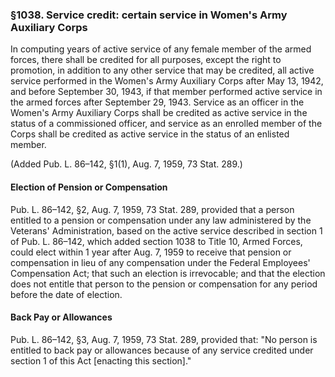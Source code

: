 ### §1038. Service credit: certain service in Women's Army Auxiliary Corps ###

In computing years of active service of any female member of the armed forces, there shall be credited for all purposes, except the right to promotion, in addition to any other service that may be credited, all active service performed in the Women's Army Auxiliary Corps after May 13, 1942, and before September 30, 1943, if that member performed active service in the armed forces after September 29, 1943. Service as an officer in the Women's Army Auxiliary Corps shall be credited as active service in the status of a commissioned officer, and service as an enrolled member of the Corps shall be credited as active service in the status of an enlisted member.

(Added Pub. L. 86–142, §1(1), Aug. 7, 1959, 73 Stat. 289.)

#### Election of Pension or Compensation ####

Pub. L. 86–142, §2, Aug. 7, 1959, 73 Stat. 289, provided that a person entitled to a pension or compensation under any law administered by the Veterans' Administration, based on the active service described in section 1 of Pub. L. 86–142, which added section 1038 to Title 10, Armed Forces, could elect within 1 year after Aug. 7, 1959 to receive that pension or compensation in lieu of any compensation under the Federal Employees' Compensation Act; that such an election is irrevocable; and that the election does not entitle that person to the pension or compensation for any period before the date of election.

#### Back Pay or Allowances ####

Pub. L. 86–142, §3, Aug. 7, 1959, 73 Stat. 289, provided that: "No person is entitled to back pay or allowances because of any service credited under section 1 of this Act [enacting this section]."